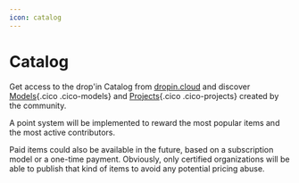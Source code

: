 ```yaml
---
icon: catalog
---
```

# Catalog

Get access to the drop'in Catalog from [dropin.cloud](/cloud/) and discover [Models](/concepts/catalog/models/){.cico .cico-models} and [Projects](/concepts/catalog/projects/){.cico .cico-projects} created by the community.

A point system will be implemented to reward the most popular items and the most active contributors.

Paid items could also be available in the future, based on a subscription model or a one-time payment. Obviously, only certified organizations will be able to publish that kind of items to avoid any potential pricing abuse.
